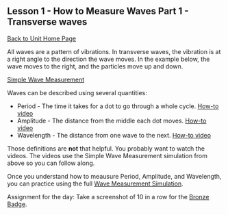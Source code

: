 ## Lesson 1 - How to Measure Waves Part 1 - Transverse waves
[Back to Unit Home Page](./index.md)

All waves are a pattern of vibrations. In transverse waves, the vibration is at a right angle to the direction the wave moves. In the example below, the wave moves to the right, and the particles move up and down.

[Simple Wave Measurement](https://whscience.org/wavemeasure/simple/)

Waves can be described using several quantities:

- Period - The time it takes for a dot to go through a whole cycle. [How-to video](./howtomeasureperiod.mp4)
- Amplitude - The distance from the middle each dot moves. [How-to video](./howtomeasureamplitude.mp4)
- Wavelength - The distance from one wave to the next. [How-to video](./howtomeasurewavelength.mp4)

Those definitions are **not** that helpful. You probably want to watch the videos. The videos use the Simple Wave Measurement simulation from above so you can follow along.

Once you understand how to meausure Period, Amplitude, and Wavelength, you can practice using the full [Wave Measurement Simulation](https://whscience.org/wavemeasure/measure/).

Assignment for the day: Take a screenshot of 10 in a row for the [Bronze Badge](./badges.md).
